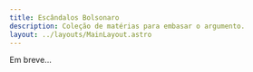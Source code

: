 ```yaml
---
title: Escândalos Bolsonaro
description: Coleção de matérias para embasar o argumento.
layout: ../layouts/MainLayout.astro
---
```


Em breve...
